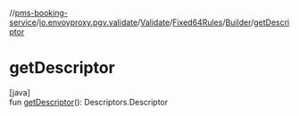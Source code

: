//[pms-booking-service](../../../../../index.md)/[io.envoyproxy.pgv.validate](../../../index.md)/[Validate](../../index.md)/[Fixed64Rules](../index.md)/[Builder](index.md)/[getDescriptor](get-descriptor.md)

# getDescriptor

[java]\
fun [getDescriptor](get-descriptor.md)(): Descriptors.Descriptor